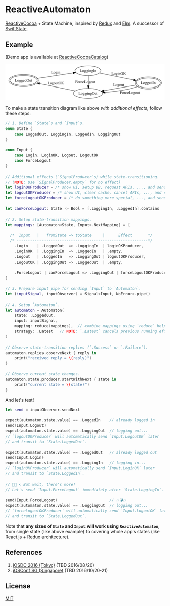 # ReactiveAutomaton

[ReactiveCocoa](https://github.com/ReactiveCocoa/ReactiveCocoa) + State Machine, inspired by [Redux](https://github.com/reactjs/redux) and [Elm](http://elm-lang.org/). A successor of [SwiftState](https://github.com/ReactKit/SwiftState).

## Example

(Demo app is available at [ReactiveCocoaCatalog](https://github.com/inamiy/ReactiveCocoaCatalog))

![](Assets/login-diagram.png)

To make a state transition diagram like above _with additional effects_, follow these steps:

```swift
// 1. Define `State`s and `Input`s.
enum State {
    case LoggedOut, LoggingIn, LoggedIn, LoggingOut
}

enum Input {
    case Login, LoginOK, Logout, LogoutOK
    case ForceLogout
}

// Additional effects (`SignalProducer`s) while state-transitioning.
// (NOTE: Use `SignalProducer.empty` for no effect)
let loginOKProducer = /* show UI, setup DB, request APIs, ..., and send `Input.LoginOK` */
let logoutOKProducer = /* show UI, clear cache, cancel APIs, ..., and send `Input.LogoutOK` */
let forceLogoutOKProducer = /* do something more special, ..., and send `Input.LogoutOK` */

let canForceLogout: State -> Bool = [.LoggingIn, .LoggedIn].contains

// 2. Setup state-transition mappings.
let mappings: [Automaton<State, Input>.NextMapping] = [

  /*  Input   |   fromState => toState     |      Effect       */
  /* ----------------------------------------------------------*/
    .Login    | .LoggedOut  => .LoggingIn  | loginOKProducer,
    .LoginOK  | .LoggingIn  => .LoggedIn   | .empty,
    .Logout   | .LoggedIn   => .LoggingOut | logoutOKProducer,
    .LogoutOK | .LoggingOut => .LoggedOut  | .empty,

    .ForceLogout | canForceLogout => .LoggingOut | forceLogoutOKProducer
]

// 3. Prepare input pipe for sending `Input` to `Automaton`.
let (inputSignal, inputObserver) = Signal<Input, NoError>.pipe()

// 4. Setup `Automaton`.
let automaton = Automaton(
    state: .LoggedOut,
    input: inputSignal,
    mapping: reduce(mappings),  // combine mappings using `reduce` helper
    strategy: .Latest   // NOTE: `.Latest` cancels previous running effect
)

// Observe state-transition replies (`.Success` or `.Failure`).
automaton.replies.observeNext { reply in
    print("received reply = \(reply)")
}

// Observe current state changes.
automaton.state.producer.startWithNext { state in
    print("current state = \(state)")
}
```

And let's test!

```swift
let send = inputObserver.sendNext

expect(automaton.state.value) == .LoggedIn    // already logged in
send(Input.Logout)
expect(automaton.state.value) == .LoggingOut  // logging out...
// `logoutOKProducer` will automatically send `Input.LogoutOK` later 
// and transit to `State.LoggedOut`.

expect(automaton.state.value) == .LoggedOut   // already logged out
send(Input.Login)
expect(automaton.state.value) == .LoggingIn   // logging in... 
// `loginOKProducer` will automatically send `Input.LoginOK` later 
// and transit to `State.LoggedIn`.

// 👨🏽 < But wait, there's more!
// Let's send `Input.ForceLogout` immediately after `State.LoggingIn`.

send(Input.ForceLogout)                       // 💥💣💥
expect(automaton.state.value) == .LoggingOut  // logging out...
// `forceLogoutOKProducer` will automatically send `Input.LogoutOK` later
// and transit to `State.LoggedOut`.
```

Note that **any sizes of `State` and `Input` will work using `ReactiveAutomaton`**, from single state (like above example) to covering whole app's states (like React.js + Redux architecture).

## References

1. [iOSDC 2016 (Tokyo)](https://iosdc.jp/2016/) (TBD 2016/08/20) 
2. [iOSConf SG (Singapore)](http://iosconf.sg/) (TBD 2016/10/20-21) 

## License

[MIT](LICENSE)
